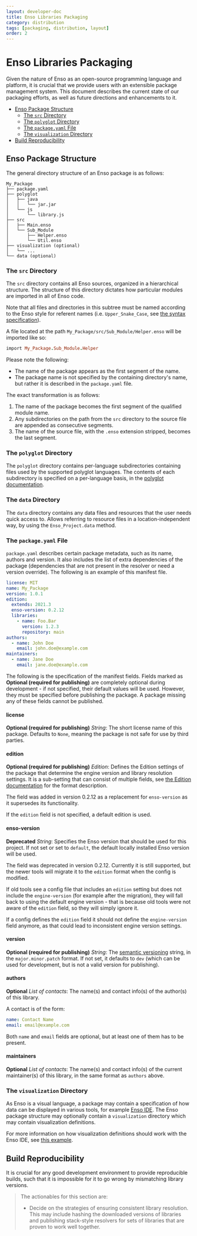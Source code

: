 ```yaml
---
layout: developer-doc
title: Enso Libraries Packaging
category: distribution
tags: [packaging, distribution, layout]
order: 2
---
```


# Enso Libraries Packaging

Given the nature of Enso as an open-source programming language and platform, it
is crucial that we provide users with an extensible package management system.
This document describes the current state of our packaging efforts, as well as
future directions and enhancements to it.

<!-- MarkdownTOC levels="2,3" autolink="true" -->

- [Enso Package Structure](#enso-package-structure)
  - [The `src` Directory](#the-src-directory)
  - [The `polyglot` Directory](#the-polyglot-directory)
  - [The `package.yaml` File](#the-packageyaml-file)
  - [The `visualization` Directory](#the-visualization-directory)
- [Build Reproducibility](#build-reproducibility)

<!-- /MarkdownTOC -->

## Enso Package Structure

The general directory structure of an Enso package is as follows:

```
My_Package
├── package.yaml
├── polyglot
│   ├── java
│   │   └── jar.jar
│   └── js
│       └── library.js
├── src
│   ├── Main.enso
│   └── Sub_Module
│       ├── Helper.enso
│       └── Util.enso
├── visualization (optional)
│   └── ...
└── data (optional)
```

### The `src` Directory

The `src` directory contains all Enso sources, organized in a hierarchical
structure. The structure of this directory dictates how particular modules are
imported in all of Enso code.

Note that all files and directories in this subtree must be named according to
the Enso style for referent names (i.e. `Upper_Snake_Case`, see
[the syntax specification](../syntax/naming.md#naming-constructs)).

A file located at the path `My_Package/src/Sub_Module/Helper.enso` will be
imported like so:

```ruby
import My_Package.Sub_Module.Helper
```

Please note the following:

- The name of the package appears as the first segment of the name.
- The package name is not specified by the containing directory's name, but
  rather it is described in the `package.yaml` file.

The exact transformation is as follows:

1. The name of the package becomes the first segment of the qualified module
   name.
2. Any subdirectories on the path from the `src` directory to the source file
   are appended as consecutive segments.
3. The name of the source file, with the `.enso` extension stripped, becomes the
   last segment.

### The `polyglot` Directory

The `polyglot` directory contains per-language subdirectories containing files
used by the supported polyglot languages. The contents of each subdirectory is
specified on a per-language basis, in the
[polyglot documentation](../polyglot/README.md).

### The `data` Directory

The `data` directory contains any data files and resources that the user needs
quick access to. Allows referring to resource files in a location-independent
way, by using the `Enso_Project.data` method.

### The `package.yaml` File

`package.yaml` describes certain package metadata, such as its name, authors and
version. It also includes the list of extra dependencies of the package
(dependencies that are not present in the resolver or need a version override).
The following is an example of this manifest file.

```yaml
license: MIT
name: My_Package
version: 1.0.1
edition:
  extends: 2021.3
  enso-version: 0.2.12
  libraries:
    - name: Foo.Bar
      version: 1.2.3
      repository: main
authors:
  - name: John Doe
    email: john.doe@example.com
maintainers:
  - name: Jane Doe
    email: jane.doe@example.com
```

The following is the specification of the manifest fields. Fields marked as
**Optional (required for publishing)** are completely optional during
development - if not specified, their default values will be used. However, they
must be specified before publishing the package. A package missing any of these
fields cannot be published.

#### license

**Optional (required for publishing)** _String_: The short license name of this
package. Defaults to `None`, meaning the package is not safe for use by third
parties.

#### edition

**Optional (required for publishing)** _Edition_: Defines the Edition settings
of the package that determine the engine version and library resolution
settings. It is a sub-setting that can consist of multiple fields, see
[the Edition documentation](../libraries/editions.md#the-edition-file) for the
format description.

The field was added in version 0.2.12 as a replacement for `enso-version` as it
supersedes its functionality.

If the `edition` field is not specified, a default edition is used.

#### enso-version

**Deprecated** _String_: Specifies the Enso version that should be used for this
project. If not set or set to `default`, the default locally installed Enso
version will be used.

The field was deprecated in version 0.2.12. Currently it is still supported, but
the newer tools will migrate it to the `edition` format when the config is
modified.

If old tools see a config file that includes an `edition` setting but does not
include the `engine-version` (for example after the migration), they will fall
back to using the default engine version - that is because old tools were not
aware of the `edition` field, so they will simply ignore it.

If a config defines the `edition` field it should not define the
`engine-version` field anymore, as that could lead to inconsistent engine
version settings.

#### version

**Optional (required for publishing)** _String_: The
[semantic versioning](https://semver.org/) string, in the `major.minor.patch`
format. If not set, it defaults to `dev` (which can be used for development, but
is not a valid version for publishing).

#### authors

**Optional** _List of contacts_: The name(s) and contact info(s) of the
author(s) of this library.

A contact is of the form:

```yaml
name: Contact Name
email: email@example.com
```

Both `name` and `email` fields are optional, but at least one of them has to be
present.

#### maintainers

**Optional** _List of contacts_: The name(s) and contact info(s) of the current
maintainer(s) of this library, in the same format as `authors` above.

### The `visualization` Directory

As Enso is a visual language, a package may contain a specification of how data
can be displayed in various tools, for example
[Enso IDE](https://github.com/enso-org/ide). The Enso package structure may
optionally contain a `visualization` directory which may contain visualization
definitions.

For more information on how visualization definitions should work with the Enso
IDE, see
[this example](https://enso.org/docs/developer/docs/ide/product/visualizations.html#custom-visualization-example).

## Build Reproducibility

It is crucial for any good development environment to provide reproducible
builds, such that it is impossible for it to go wrong by mismatching library
versions.

> The actionables for this section are:
>
> - Decide on the strategies of ensuring consistent library resolution. This may
>   include hashing the downloaded versions of libraries and publishing
>   stack-style resolvers for sets of libraries that are proven to work well
>   together.
